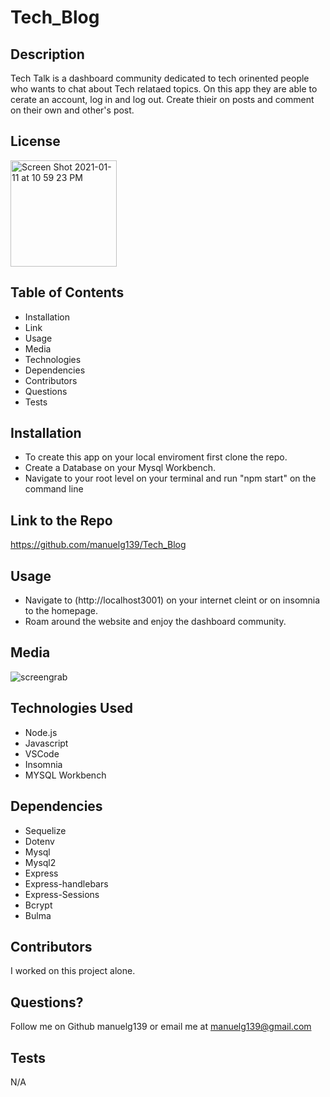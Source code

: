 # Tech_Blog

## Description

Tech Talk is a dashboard community dedicated to tech orinented people who wants to chat about Tech relataed topics. On this app they are able to cerate an account, log in and log out. Create thieir on posts and comment on their own and other's post.

## License

<img width="170" alt="Screen Shot 2021-01-11 at 10 59 23 PM" src="https://img.shields.io/badge/license-MIT%20License-blue?style=flat-square">

## Table of Contents

- Installation
- Link
- Usage
- Media
- Technologies
- Dependencies
- Contributors
- Questions
- Tests

## Installation

- To create this app on your local enviroment first clone the repo.
- Create a Database on your Mysql Workbench.
- Navigate to your root level on your terminal and run "npm start" on the command line

## Link to the Repo

https://github.com/manuelg139/Tech_Blog

## Usage

- Navigate to (http://localhost3001) on your internet cleint or on insomnia to the homepage.
- Roam around the website and enjoy the dashboard community.

## Media

![screengrab](https://user-images.githubusercontent.com/75399668/114320599-3786dd00-9adc-11eb-8127-657d114fdd19.gif)

## Technologies Used

- Node.js
- Javascript
- VSCode
- Insomnia
- MYSQL Workbench

## Dependencies

- Sequelize
- Dotenv
- Mysql
- Mysql2
- Express
- Express-handlebars
- Express-Sessions
- Bcrypt
- Bulma

## Contributors

I worked on this project alone.

## Questions?

Follow me on Github manuelg139 or email me at manuelg139@gmail.com

## Tests

N/A
